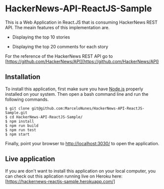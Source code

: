 # HackerNews-API-ReactJS-Sample

This is a Web Application in React.JS that is consuming HackerNews REST API. The meain features of this implementation are.

- Displaying the top 10 stories

- Displaying the top 20 comments for each story

For the reference of the HackerNews REST API go to [https://github.com/HackerNews/API](https://github.com/HackerNews/API)

## Installation

To install this application, first make sure you have [Node.js](https://nodejs.org/en/) properly installed on your system. Then open a bash command line and run the following commands.

```
$ git clone git@github.com:MarceloNunes/HackerNews-API-ReactJS-Sample.git
$ cd HackerNews-API-ReactJS-Sample/
$ npm install
$ npm run build
$ npm run test
$ npm start
```

Finally, point your browser to [http://localhost:3030/](http://localhost:3030/) to open the application.

## Live application

If you are don't want to install this application on your local computer, you can check out this aplication running live on Heroku here: 
[https://hackernews-reactjs-sample.herokuapp.com/]
